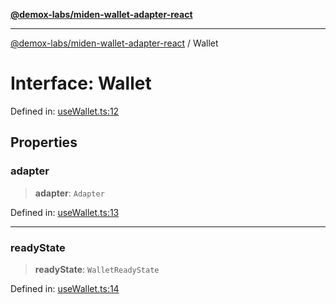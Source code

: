 [**@demox-labs/miden-wallet-adapter-react**](../README.md)

***

[@demox-labs/miden-wallet-adapter-react](../globals.md) / Wallet

# Interface: Wallet

Defined in: [useWallet.ts:12](https://github.com/demox-labs/miden-wallet-adapter/blob/945eae693dfd04e72f79c45431d1d0335907d921/packages/core/react/useWallet.ts#L12)

## Properties

### adapter

> **adapter**: `Adapter`

Defined in: [useWallet.ts:13](https://github.com/demox-labs/miden-wallet-adapter/blob/945eae693dfd04e72f79c45431d1d0335907d921/packages/core/react/useWallet.ts#L13)

***

### readyState

> **readyState**: `WalletReadyState`

Defined in: [useWallet.ts:14](https://github.com/demox-labs/miden-wallet-adapter/blob/945eae693dfd04e72f79c45431d1d0335907d921/packages/core/react/useWallet.ts#L14)
